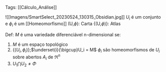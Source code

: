 Tags: [[Cálculo_Análise]]

![[Imagens/SmartSelect_20230524_130315_Obsidian.jpg]]
$U_i$ é um conjunto e $\phi_i$ é um [[Homeomorfismo]]
(U,$\phi$): Carta
{(U,$\phi$)}: Atlas

Def: $M$ é uma variedade diferenciável n-dimensional se:
1. $M$ é um espaço topológico
2. {$(U_i,\phi_i)$};$\underset{i}{\bigcup}U_i = M$
$\phi_i$ são homeomorfismos de $U_i$ sobre abertos $A_i$ de $\Re^n$
3. $U_1 \bigcap U_2 \neq \Phi$


